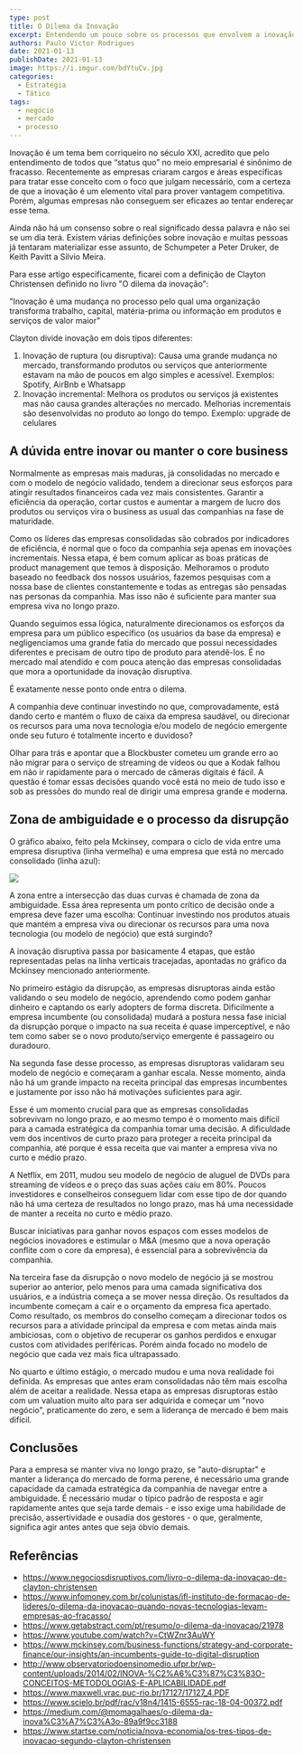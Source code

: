 ```yaml
---
type: post
title: O Dilema da Inovação
excerpt: Entendendo um pouco sobre os processos que envolvem a inovação e a disrupção
authors: Paulo Victor Rodrigues
date: 2021-01-13
publishDate: 2021-01-13
image: https://i.imgur.com/bdYtuCv.jpg
categories:
  - Estratégia
  - Tático
tags:
  - negócio
  - mercado
  - processo
---
```

Inovação é um tema bem corriqueiro no século XXI, acredito que pelo entendimento de todos que “status quo” no meio empresarial é sinônimo de fracasso. Recentemente as empresas criaram cargos e áreas específicas para tratar esse conceito com o foco que julgam necessário, com a certeza de que a inovação é um elemento vital para prover vantagem competitiva. Porém, algumas empresas não conseguem ser eficazes ao tentar endereçar esse tema.

Ainda não há um consenso sobre o real significado dessa palavra e não sei se um dia terá. Existem várias definições sobre inovação e muitas pessoas já tentaram materializar esse assunto, de Schumpeter a Peter Druker, de Keith Pavitt a Silvio Meira.

Para esse artigo especificamente, ficarei com a definição de Clayton Christensen definido no livro "O dilema da inovação":

"Inovação é uma mudança no processo pelo qual uma organização transforma trabalho, capital, matéria-prima ou informação em produtos e serviços de valor maior"

Clayton divide inovação em dois tipos diferentes:

1. Inovação de ruptura (ou disruptiva): Causa uma grande mudança no mercado, transformando produtos ou serviços que anteriormente estavam na mão de poucos em algo simples e acessível. Exemplos: Spotify, AirBnb e Whatsapp
2. Inovação incremental: Melhora os produtos ou serviços já existentes mas não causa grandes alterações no mercado. Melhorias incrementais são desenvolvidas no produto ao longo do tempo. Exemplo: upgrade de celulares

## A dúvida entre inovar ou manter o core business

Normalmente as empresas mais maduras, já consolidadas no mercado e com o modelo de negócio validado, tendem a direcionar seus esforços para atingir resultados financeiros cada vez mais consistentes. Garantir a eficiência da operação, cortar custos e aumentar a margem de lucro dos produtos ou serviços vira o business as usual das companhias na fase de maturidade.

Como os líderes das empresas consolidadas são cobrados por indicadores de eficiência, é normal que o foco da companhia seja apenas em inovações incrementais. Nessa etapa, é bem comum aplicar as boas práticas de product management que temos à disposição. Melhoramos o produto baseado no feedback dos nossos usuários, fazemos pesquisas com a nossa base de clientes constantemente e todas as entregas são pensadas nas personas da companhia. Mas isso não é suficiente para manter sua empresa viva no longo prazo.

Quando seguimos essa lógica, naturalmente direcionamos os esforços da empresa para um público específico (os usuários da base da empresa) e negligenciamos uma grande fatia do mercado que possui necessidades diferentes e precisam de outro tipo de produto para atendê-los. É no mercado mal atendido e com pouca atenção das empresas consolidadas que mora a oportunidade da inovação disruptiva.

É exatamente nesse ponto onde entra o dilema.

A companhia deve continuar investindo no que, comprovadamente, está dando certo e mantém o fluxo de caixa da empresa saudável, ou direcionar os recursos para uma nova tecnologia e/ou modelo de negócio emergente onde seu futuro é totalmente incerto e duvidoso?

Olhar para trás e apontar que a Blockbuster cometeu um grande erro ao não migrar para o serviço de streaming de vídeos ou que a Kodak falhou em não ir rapidamente para o mercado de câmeras digitais é fácil. A questão é tomar essas decisões quando você está no meio de tudo isso e sob as pressões do mundo real de dirigir uma empresa grande e moderna.

## Zona de ambiguidade e o processo da disrupção

O gráfico abaixo, feito pela Mckinsey, compara o ciclo de vida entre uma empresa disruptiva (linha vermelha) e uma empresa que está no mercado consolidado (linha azul):

![](https://i.imgur.com/n9NUeHD.png)

A zona entre a intersecção das duas curvas é chamada de zona da ambiguidade. Essa área representa um ponto crítico de decisão onde a empresa deve fazer uma escolha: Continuar investindo nos produtos atuais que mantém a empresa viva ou direcionar os recursos para uma nova tecnologia (ou modelo de negócio) que está surgindo?

A inovação disruptiva passa por basicamente 4 etapas, que estão representadas pelas na linha verticais tracejadas, apontadas no gráfico da Mckinsey mencionado anteriormente. 

No primeiro estágio da disrupção, as empresas disruptoras ainda estão validando o seu modelo de negócio, aprendendo como podem ganhar dinheiro e captando os early adopters de forma discreta. Dificilmente a empresa incumbente (ou consolidada) mudará a postura nessa fase inicial da disrupção porque o impacto na sua receita é quase imperceptível, e não tem como saber se o novo produto/serviço emergente é passageiro ou duradouro.

Na segunda fase desse processo, as empresas disruptoras validaram seu modelo de negócio e começaram a ganhar escala. Nesse momento, ainda não há um grande impacto na receita principal das empresas incumbentes e justamente por isso não há motivações suficientes para agir. 

Esse é um momento crucial para que as empresas consolidadas sobrevivam no longo prazo, e ao mesmo tempo é o momento mais difícil para a camada estratégica da companhia tomar uma decisão. A dificuldade vem dos incentivos de curto prazo para proteger a receita principal da companhia, até porque é essa receita que vai manter a empresa viva no curto e médio prazo.

A Netflix, em 2011, mudou seu modelo de negócio de aluguel de DVDs para streaming de vídeos e o preço das suas ações caiu em 80%. Poucos investidores e conselheiros conseguem lidar com esse tipo de dor quando não há uma certeza de resultados no longo prazo, mas há uma necessidade de manter a receita no curto e médio prazo.

Buscar iniciativas para ganhar novos espaços com esses modelos de negócios inovadores e estimular o M&A (mesmo que a nova operação conflite com o core da empresa), é essencial para a sobrevivência da companhia.

Na terceira fase da disrupção o novo modelo de negócio já se mostrou superior ao anterior, pelo menos para uma camada significativa dos usuários, e a indústria começa a se mover nessa direção. Os resultados da incumbente começam a cair e o orçamento da empresa fica apertado. Como resultado, os membros do conselho começam a direcionar todos os recursos para a atividade principal da empresa e com metas ainda mais ambiciosas, com o objetivo de recuperar os ganhos perdidos e enxugar custos com atividades periféricas. Porém ainda focado no modelo de negócio que cada vez mais fica ultrapassado.

No quarto e último estágio, o mercado mudou e uma nova realidade foi definida. As empresas que antes eram consolidadas não têm mais escolha além de aceitar a realidade. Nessa etapa as empresas disruptoras estão com um valuation muito alto para ser adquirida e começar um "novo negócio", praticamente do zero, e sem a liderança de mercado é bem mais difícil.

## Conclusões

Para a empresa se manter viva no longo prazo, se "auto-disruptar" e manter a liderança do mercado de forma perene, é necessário uma grande capacidade da camada estratégica da companhia de navegar entre a ambiguidade. É necessário mudar o típico padrão de resposta e agir rapidamente antes que seja tarde demais - e isso exige uma habilidade de precisão, assertividade e ousadia dos gestores - o que, geralmente, significa agir antes antes que seja óbvio demais.

## Referências

* <https://www.negociosdisruptivos.com/livro-o-dilema-da-inovacao-de-clayton-christensen>
* <https://www.infomoney.com.br/colunistas/ifl-instituto-de-formacao-de-lideres/o-dilema-da-inovacao-quando-novas-tecnologias-levam-empresas-ao-fracasso/>
* <https://www.getabstract.com/pt/resumo/o-dilema-da-inovacao/21978>
* <https://www.youtube.com/watch?v=CtWZnr3AuWY>
* <https://www.mckinsey.com/business-functions/strategy-and-corporate-finance/our-insights/an-incumbents-guide-to-digital-disruption>
* <http://www.observatoriodoensinomedio.ufpr.br/wp-content/uploads/2014/02/INOVA-%C2%A6%C3%87%C3%83O-CONCEITOS-METODOLOGIAS-E-APLICABILIDADE.pdf>
* <https://www.maxwell.vrac.puc-rio.br/17127/17127_4.PDF>
* <https://www.scielo.br/pdf/rac/v18n4/1415-6555-rac-18-04-00372.pdf>
* <https://medium.com/@momagalhaes/o-dilema-da-inova%C3%A7%C3%A3o-89a9f9cc3188>
* <https://www.startse.com/noticia/nova-economia/os-tres-tipos-de-inovacao-segundo-clayton-christensen>